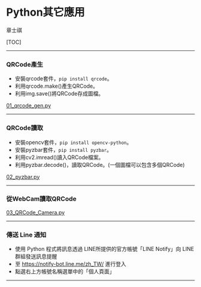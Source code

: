 # Python其它應用

章士祺

[TOC]

---

### QRCode產生

- 安裝qrcode套件，`pip install qrcode`。
- 利用qrcode.make()產生QRCode。
- 利用img.save()將QRCode存成圖檔。

[01_qrcode_gen.py][01_qrcode_gen.py]

---

### QRCode讀取

- 安裝opencv套件，`pip install opencv-python`。
- 安裝pyzbar套件，`pip install pyzbar`。
- 利用cv2.imread()讀入QRCode檔案。
- 利用pyzbar.decode()，讀取QRCode。(一個圖檔可以包含多個QRCode)

[02_pyzbar.py][02_pyzbar.py]

---

### 從WebCam讀取QRCode

[03_QRCode_Camera.py][03_QRCode_Camera.py]

---

### 傳送 Line 通知

- 使用 Python 程式將訊息透過 LINE所提供的官方帳號「LINE Notify」向 LINE 群組發送訊息提醒
- 至 https://notify-bot.line.me/zh_TW/ 進行登入
- 點選右上方帳號名稱選單中的「個人頁面」

---

[01_qrcode_gen.py]: /sample_codes/part8/01_qrcode_gen.py
[02_pyzbar.py]: /sample_codes/part8/02_pyzbar.py
[03_QRCode_Camera.py]: /sample_codes/part8/03_QRCode_Camera.py